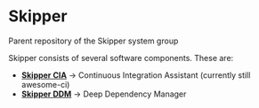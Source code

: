 # Skipper

Parent repository of the Skipper system group

Skipper consists of several software components. These are:

- [**Skipper CIA**](https://github.com/fullstack-devops/awesome-ci) -> Continuous Integration Assistant (currently still awesome-ci)
- [**Skipper DDM**](https://github.com/fullstack-devops/skipper-ddm) -> Deep Dependency Manager
